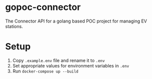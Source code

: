 # gopoc-connector
The Connector API for a golang based POC project for managing EV stations.

# Setup
1. Copy `.example.env` file and rename it to `.env`
2. Set appropriate values for environment variables in `.env`
3. Run `docker-compose up --build`